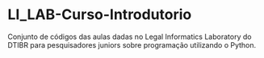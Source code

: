 # LI_LAB-Curso-Introdutorio
Conjunto de códigos das aulas dadas no Legal Informatics Laboratory do DTIBR para pesquisadores juniors sobre programação utilizando o Python.
